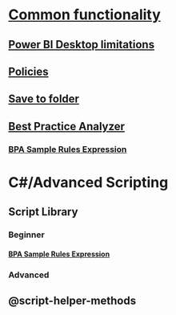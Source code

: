 ﻿# [Common functionality](common-features.md)
## [Power BI Desktop limitations](desktop-limitations.md)
## [Policies](policies.md)
## [Save to folder](save-to-folder.md)
## [Best Practice Analyzer](xref:using-bpa)
### [BPA Sample Rules Expression](xref:using-bpa-sample-rules-expressions)
# C#/Advanced Scripting
## Script Library
### Beginner
#### [BPA Sample Rules Expression](xref:script-edit-hidden-partitions)
### Advanced
## @script-helper-methods